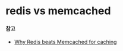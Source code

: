 # redis vs memcached





#### 참고

- [Why Redis beats Memcached for caching](https://www.infoworld.com/article/3063161/why-redis-beats-memcached-for-caching.html)
